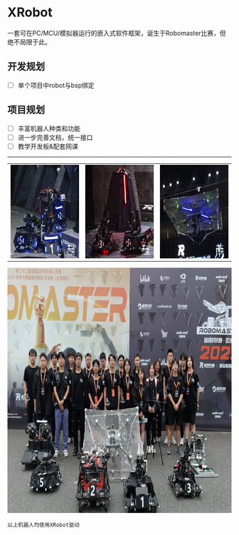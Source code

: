 # XRobot

一套可在PC/MCU/模拟器运行的嵌入式软件框架，诞生于Robomaster比赛，但绝不局限于此。

## 开发规划

- [ ] 单个项目中robot与bsp绑定

## 项目规划

- [ ] 丰富机器人种类和功能
- [ ] 进一步完善文档，统一接口
- [ ] 教学开发板&配套网课

---
||||
|-|-|-|
|<img src="./img/rmuc.jpg"  height="210" width="265">|<img src="./img/rmuc1.jpg"  height="210" width="265">|<img src="./img/rmuc2.jpg"  height="210" width="265">


<img src="./img/rmuc3.jpg"  height="550" width="850">

`以上机器人均使用XRobot驱动`
